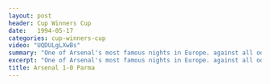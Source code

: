 ```yaml
---
layout: post
header: Cup Winners Cup
date:   1994-05-17
categories: cup-winners-cup
video: "UQDULgLXwBs"
summary: "One of Arsenal's most famous nights in Europe. against all odds Arsenal Beat Parma 1-0 thanks to Alan Smith's  fabulous volley"
excerpt: "One of Arsenal's most famous nights in Europe. against all odds Arsenal Beat Parma 1-0 thanks to Alan Smith's  fabulous volley"
title: Arsenal 1-0 Parma
---
```

